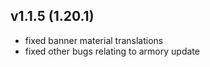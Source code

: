 ## v1.1.5 (1.20.1)
- fixed banner material translations
- fixed other bugs relating to armory update